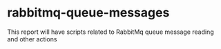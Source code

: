# rabbitmq-queue-messages
This report will have scripts related to RabbitMq queue message reading and other actions
